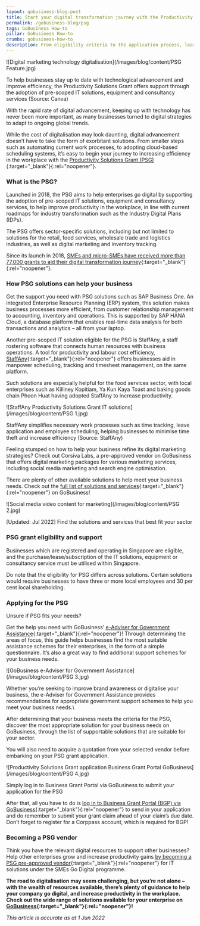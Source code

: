 ```yaml
---
layout: gobusiness-blog-post
title: Start your digital transformation journey with the Productivity Solutions Grant
permalink: /gobusiness-blog/psg
tags: GoBusiness How-to
pillar: GoBusiness How-to
crumbs: gobusiness-how-to
description: From eligibility criteria to the application process, learn how you can digitalise your business with the Productivity Solutions Grant!
---
```


![Digital marketing technology digitalisation](/images/blog/content/PSG Feature.jpg)
<figcaption>To help businesses stay up to date with technological advancement and improve efficiency, the Productivity Solutions Grant offers support through the adoption of pre-scoped IT solutions, equipment and consultancy services (Source: Canva)</figcaption>

With the rapid rate of digital advancement, keeping up with technology has never been more important, as many businesses turned to digital strategies to adapt to ongoing global trends. 

While the cost of digitalisation may look daunting, digital advancement doesn’t have to take the form of exorbitant solutions. From smaller steps such as automating current work processes, to adopting cloud-based scheduling systems, it’s easy to begin your journey to increasing efficiency in the workplace with the [Productivity Solutions Grant (PSG)](/productivity-solutions-grant/?src=gobiz_blog){:target="_blank"}{:rel="noopener"}.


### What is the PSG?

Launched in 2018, the PSG aims to help enterprises go digital by supporting the adoption of pre-scoped IT solutions, equipment and consultancy services, to help improve productivity in the workplace, in line with current roadmaps for industry transformation such as the Industry Digital Plans (IDPs). 

The PSG offers sector-specific solutions, including but not limited to solutions for the retail, food services, wholesale trade and logistics industries, as well as digital marketing and inventory tracking.

Since its launch in 2018, [SMEs and micro-SMEs have received more than 77,000 grants to aid their digital transformation journey](https://www.mti.gov.sg/Newsroom/Parliamentary-Replies/2021/09/Written-reply-to-PQ-on-Productivity-Solutions-Grant){:target="_blank"}{:rel="noopener"}. 

### How PSG solutions can help your business

Get the support you need with PSG solutions such as SAP Business One. An integrated Enterprise Resource Planning (ERP) system, this solution makes business processes more efficient, from customer relationship management to accounting, inventory and operations. This is supported by SAP HANA Cloud, a database platform that enables real-time data analysis for both transactions and analytics – all from your laptop. 

Another pre-scoped IT solution eligible for the PSG is StaffAny, a staff rostering software that connects human resources with business operations. A tool for productivity and labour cost efficiency, [StaffAny](https://www.staffany.com/){:target="_blank"}{:rel="noopener"} offers businesses aid in manpower scheduling, tracking and timesheet management, on the same platform.  

Such solutions are especially helpful for the food services sector, with local enterprises such as Killiney Kopitiam, Ya Kun Kaya Toast and baking goods chain Phoon Huat having adopted StaffAny to increase productivity. 


![StaffAny Productivity Solutions Grant IT solutions](/images/blog/content/PSG 1.jpg)
<figcaption>StaffAny simplifies necessary work processes such as time tracking, leave application and employee scheduling, helping businesses to minimise time theft and increase efficiency (Source: StaffAny)</figcaption>

Feeling stumped on how to help your business refine its digital marketing strategies? Check out Corsiva Labs, a pre-approved vendor on GoBusiness that offers digital marketing packages for various marketing services, including social media marketing and search engine optimisation. 

There are plenty of other available solutions to help meet your business needs. Check out the [full list of solutions and services](/productivity-solutions-grant/all-psg-solutions/?src=gobiz_blog){:target="_blank"}{:rel="noopener"} on GoBusiness!

![Social media video content for marketing](/images/blog/content/PSG 2.jpg)
<figcaption>[Updated: Jul 2022] Find the solutions and services that best fit your sector</figcaption>

### PSG grant eligibility and support

Businesses which are registered and operating in Singapore are eligible, and the purchase/lease/subscription of the IT solutions, equipment or consultancy service must be utilised within Singapore.    

Do note that the eligibility for PSG differs across solutions. Certain solutions would require businesses to have three or more local employees and 30 per cent local shareholding. 

### Applying for the PSG

Unsure if PSG fits your needs?

Get the help you need with GoBusiness’ [e-Adviser for Government Assistance](https://eadviser.gobusiness.gov.sg/govassist?src=gobiz_blog){:target="_blank"}{:rel="noopener"}! Through determining the areas of focus, this guide helps businesses find the most suitable assistance schemes for their enterprises, in the form of a simple questionnaire. It’s also a great way to find additional  support schemes for your business needs.

![GoBusiness e-Adviser for Government Assistance](/images/blog/content/PSG 3.jpg)
<figcaption>Whether you’re seeking to improve brand awareness or digitalise your business, the e-Adviser for Government Assistance provides recommendations for appropriate government support schemes to help you meet your business needs.\</figcaption>

After determining that your business meets the criteria for the PSG, discover the most appropriate solution for your business needs on GoBusiness, through the list of supportable solutions that are suitable for your sector.

You will also need to acquire a quotation from your selected vendor before embarking on your PSG grant application. 

![Productivity Solutions Grant application Business Grant Portal GoBusiness](/images/blog/content/PSG 4.jpg)
<figcaption>Simply log in to Business Grant Portal via GoBusiness to submit your application for the PSG</figcaption>

After that, all you have to do is [log in to Business Grant Portal (BGP) via GoBusiness](https://dashboard.gobusiness.gov.sg/login?src=gobiz_blog){:target="_blank"}{:rel="noopener"} to send in your application and do remember to submit your grant claim ahead of your claim’s due date. Don’t forget to register for a Corppass account, which is required for BGP! 

### Becoming a PSG vendor

Think you have the relevant digital resources to support other businesses? Help other enterprises grow and increase productivity gains [by becoming a PSG pre-approved vendor](https://www.imda.gov.sg/programme-listing/smes-go-digital/pre-approval-of-icm-vendors-solutions){:target="_blank"}{:rel="noopener"} for IT solutions under the SMEs Go Digital programme. 

**The road to digitalisation may seem challenging, but you’re not alone – with the wealth of resources available, there’s plenty of guidance to help your company go digital, and increase productivity in the workplace. Check out the wide range of solutions available for your enterprise on [GoBusiness](/productivity-solutions-grant/?src=gobiz_blog){:target="_blank"}{:rel="noopener"}!**

<em>This article is accurate as at 1 Jun 2022</em>

